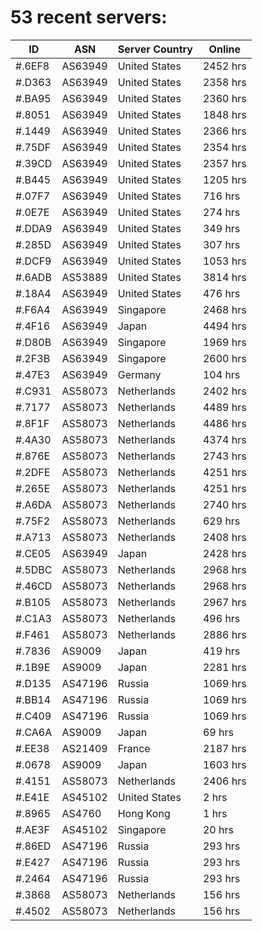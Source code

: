 # 53 recent servers:

| ID | ASN | Server Country | Online |
| ------ | ------ | ------ | ------ |
| #.6EF8 | AS63949 | United States | 2452 hrs |
| #.D363 | AS63949 | United States | 2358 hrs |
| #.BA95 | AS63949 | United States | 2360 hrs |
| #.8051 | AS63949 | United States | 1848 hrs |
| #.1449 | AS63949 | United States | 2366 hrs |
| #.75DF | AS63949 | United States | 2354 hrs |
| #.39CD | AS63949 | United States | 2357 hrs |
| #.B445 | AS63949 | United States | 1205 hrs |
| #.07F7 | AS63949 | United States | 716 hrs |
| #.0E7E | AS63949 | United States | 274 hrs |
| #.DDA9 | AS63949 | United States | 349 hrs |
| #.285D | AS63949 | United States | 307 hrs |
| #.DCF9 | AS63949 | United States | 1053 hrs |
| #.6ADB | AS53889 | United States | 3814 hrs |
| #.18A4 | AS63949 | United States | 476 hrs |
| #.F6A4 | AS63949 | Singapore | 2468 hrs |
| #.4F16 | AS63949 | Japan | 4494 hrs |
| #.D80B | AS63949 | Singapore | 1969 hrs |
| #.2F3B | AS63949 | Singapore | 2600 hrs |
| #.47E3 | AS63949 | Germany | 104 hrs |
| #.C931 | AS58073 | Netherlands | 2402 hrs |
| #.7177 | AS58073 | Netherlands | 4489 hrs |
| #.8F1F | AS58073 | Netherlands | 4486 hrs |
| #.4A30 | AS58073 | Netherlands | 4374 hrs |
| #.876E | AS58073 | Netherlands | 2743 hrs |
| #.2DFE | AS58073 | Netherlands | 4251 hrs |
| #.265E | AS58073 | Netherlands | 4251 hrs |
| #.A6DA | AS58073 | Netherlands | 2740 hrs |
| #.75F2 | AS58073 | Netherlands | 629 hrs |
| #.A713 | AS58073 | Netherlands | 2408 hrs |
| #.CE05 | AS63949 | Japan | 2428 hrs |
| #.5DBC | AS58073 | Netherlands | 2968 hrs |
| #.46CD | AS58073 | Netherlands | 2968 hrs |
| #.B105 | AS58073 | Netherlands | 2967 hrs |
| #.C1A3 | AS58073 | Netherlands | 496 hrs |
| #.F461 | AS58073 | Netherlands | 2886 hrs |
| #.7836 | AS9009 | Japan | 419 hrs |
| #.1B9E | AS9009 | Japan | 2281 hrs |
| #.D135 | AS47196 | Russia | 1069 hrs |
| #.BB14 | AS47196 | Russia | 1069 hrs |
| #.C409 | AS47196 | Russia | 1069 hrs |
| #.CA6A | AS9009 | Japan | 69 hrs |
| #.EE38 | AS21409 | France | 2187 hrs |
| #.0678 | AS9009 | Japan | 1603 hrs |
| #.4151 | AS58073 | Netherlands | 2406 hrs |
| #.E41E | AS45102 | United States | 2 hrs |
| #.8965 | AS4760 | Hong Kong | 1 hrs |
| #.AE3F | AS45102 | Singapore | 20 hrs |
| #.86ED | AS47196 | Russia | 293 hrs |
| #.E427 | AS47196 | Russia | 293 hrs |
| #.2464 | AS47196 | Russia | 293 hrs |
| #.3868 | AS58073 | Netherlands | 156 hrs |
| #.4502 | AS58073 | Netherlands | 156 hrs |

